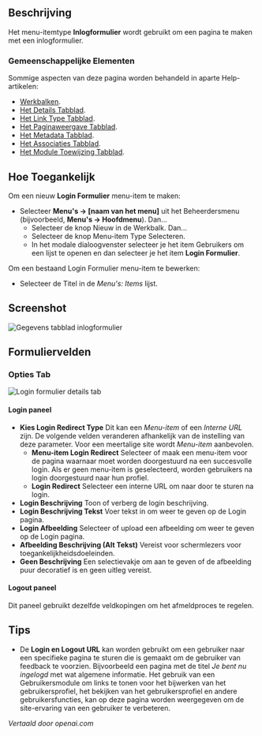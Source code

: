 <!-- Filename: Help4.x:Menu_Item:_Login_Form  / Display title: Inlogformulier -->

## Beschrijving

Het menu-itemtype **Inlogformulier** wordt gebruikt om een pagina te maken met een
inlogformulier.

### Gemeenschappelijke Elementen

Sommige aspecten van deze pagina worden behandeld in aparte Help-artikelen:

* [Werkbalken](jdocmanual?article=help/common-elements/toolbars).
* [Het Details Tabblad](jdocmanual?article=help/menu-items-common/menu-item-details).
* [Het Link Type Tabblad](jdocmanual?article=help/menu-items-common/menu-item-link-type).
* [Het Paginaweergave Tabblad](jdocmanual?article=help/menu-items-common/menu-item-page-display).
* [Het Metadata Tabblad](jdocmanual?article=help/menu-items-common/menu-item-metadata).
* [Het Associaties Tabblad](jdocmanual?article=help/common-elements/edit-associations).
* [Het Module Toewijzing Tabblad](jdocmanual?article=help/menu-items-common/menu-item-module-assignment).

## Hoe Toegankelijk

Om een nieuw **Login Formulier** menu-item te maken:

- Selecteer **Menu's → [naam van het menu]** uit het Beheerdersmenu
  (bijvoorbeeld, **Menu's → Hoofdmenu**). Dan...
  - Selecteer de knop Nieuw in de Werkbalk. Dan...
  - Selecteer de knop Menu-item Type Selecteren.
  - In het modale dialoogvenster selecteer je het item Gebruikers om een lijst te openen en dan selecteer je het item **Login Formulier**.

Om een bestaand Login Formulier menu-item te bewerken:

- Selecteer de Titel in de *Menu's: Items* lijst.

## Screenshot

![Gegevens tabblad inlogformulier](../../../nl/images/menu-items/users-login-form-details-tab.png)

## Formuliervelden

### Opties Tab

![Login formulier details tab](../../../nl/images/menu-items/users-login-form-options-tab.png)

#### Login paneel

- **Kies Login Redirect Type** Dit kan een *Menu-item* of een *Interne URL* zijn.
  De volgende velden veranderen afhankelijk van de instelling van deze parameter. Voor 
  een meertalige site wordt *Menu-item* aanbevolen.
  - **Menu-item Login Redirect** Selecteer of maak een menu-item voor de pagina 
    waarnaar moet worden doorgestuurd na een succesvolle login. Als er geen menu-item is geselecteerd, 
    worden gebruikers na login doorgestuurd naar hun profiel.
  - **Login Redirect** Selecteer een interne URL om naar door te sturen na login.
- **Login Beschrijving** Toon of verberg de login beschrijving.
- **Login Beschrijving Tekst** Voer tekst in om weer te geven op de Login pagina.
- **Login Afbeelding** Selecteer of upload een afbeelding om weer te geven op de Login pagina.
- **Afbeelding Beschrijving (Alt Tekst)** Vereist voor schermlezers voor toegankelijkheidsdoeleinden.
- **Geen Beschrijving** Een selectievakje om aan te geven of de afbeelding puur decoratief is en 
  geen uitleg vereist.

#### Logout paneel

Dit paneel gebruikt dezelfde veldkopingen om het afmeldproces te regelen.

## Tips

- De **Login en Logout URL** kan worden gebruikt om een gebruiker naar een specifieke pagina te sturen die is gemaakt om de gebruiker van feedback te voorzien. Bijvoorbeeld een pagina met de titel *Je bent nu ingelogd* met wat algemene informatie. Het gebruik van een Gebruikersmodule om links te tonen voor het bijwerken van het gebruikersprofiel, het bekijken van het gebruikersprofiel en andere gebruikersfuncties, kan op deze pagina worden weergegeven om de site-ervaring van een gebruiker te verbeteren.

*Vertaald door openai.com*


